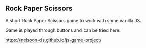 ## Rock Paper Scissors
A short Rock Paper Scissors game to work with some vanilla JS.

Game is played through buttons and can be tried here:

https://nelsoon-ds.github.io/js-game-project/

